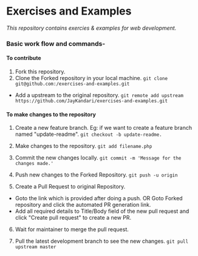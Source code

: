 # Exercises and Examples
*This repository contains exercies & examples for web development.*

### Basic work flow and commands-
####  To contribute
1. Fork this repository.
2. Clone the Forked repository in your local machine. `git clone git@github.com:/exercises-and-examples.git`
  - Add a upstream to the original repository. `git remote add upstream https://github.com/JayKandari/exercises-and-examples.git`
#### To make changes to the repository
1. Create a new feature branch. 
Eg: if we want to create a feature branch named "update-readme".
`git checkout -b update-readme.`

2. Make changes to the repository.
   `git add filename.php`

3. Commit the new changes locally.
   `git commit -m 'Message for the changes made.'`

4. Push new changes to the Forked Repository.
   `git push -u origin`

5. Create a Pull Request to original Repository.
  - Goto the link which is provided after doing a push. OR Goto Forked repository and click the automated PR generation link.
  - Add all required details to Title/Body field of the new pull request and click "Create pull request" to create a new PR.
6. Wait for maintainer to merge the pull request.

7. Pull the latest development branch to see the new changes. `git pull upstream master`
